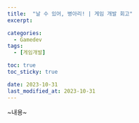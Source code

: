 ```yaml
---
title:  "날 수 있어, 병아리! | 게임 개발 회고"
excerpt: 

categories:
  - Gamedev
tags:
  - [게임개발]

toc: true
toc_sticky: true

date: 2023-10-31
last_modified_at: 2023-10-31
---
```


~내용~